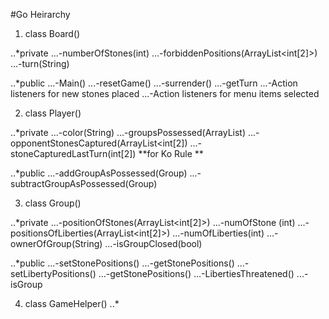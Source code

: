 #Go Heirarchy

1. class Board()

..*private
...-numberOfStones(int)
...-forbiddenPositions(ArrayList<int[2]>)
...-turn(String)

..*public
...-Main()
...-resetGame()
...-surrender()
...-getTurn
...-Action listeners for new stones placed
...-Action listeners for menu items selected

2. class Player()

..*private
...-color(String)
...-groupsPossessed(ArrayList<Group>)
...-opponentStonesCaptured(ArrayList<int[2])
...-stoneCapturedLastTurn(int[2]) **for Ko Rule **

..*public
...-addGroupAsPossessed(Group)
...-subtractGroupAsPossessed(Group)

3. class Group()

..*private
...-positionOfStones(ArrayList<int[2]>)
...-numOfStone (int)
...-positionsOfLiberties(ArrayList<int[2]>)
...-numOfLiberties(int)
...-ownerOfGroup(String)
...-isGroupClosed(bool)

..*public
...-setStonePositions()
...-getStonePositions()
...-setLibertyPositions()
...-getStonePositions()
...-LibertiesThreatened()
...-isGroup

4. class GameHelper()
..*

